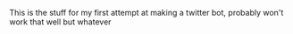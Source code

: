 This is the stuff for my first attempt at making a twitter bot, probably won't work that well but whatever
